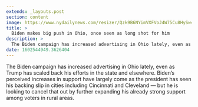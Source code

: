 ```yaml
--- 
extends: _layouts.post 
section: content 
image: https://www.nydailynews.com/resizer/Qzk9B6NYimVXFVoJ4W75Cu8HySw=/1200x0/top/cloudfront-us-east-1.images.arcpublishing.com/tronc/FW2EDFDAQIX4UQ5EYH6NU5HMXM.jpg 
title: > 
  Biden makes big push in Ohio, once seen as long shot for him 
description: > 
  The Biden campaign has increased advertising in Ohio lately, even as Trump has scaled back his efforts in the state and elsewhere.Biden’s perceived increases in support have largely come as the president has seen his backing slip in cities including Cincinnati and Cleveland — but he is looking to cancel that out by further expanding his already strong support among voters in rural areas. 
date: 1602544949.3626404 
--- 
```

The Biden campaign has increased advertising in Ohio lately, even as Trump has scaled back his efforts in the state and elsewhere. Biden’s perceived increases in support have largely come as the president has seen his backing slip in cities including Cincinnati and Cleveland — but he is looking to cancel that out by further expanding his already strong support among voters in rural areas.